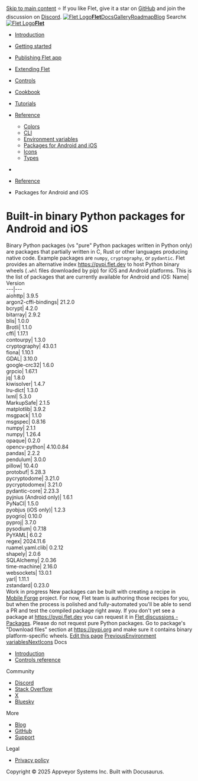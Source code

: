 [Skip to main content](https://flet.dev/docs/reference/binary-packages-android-ios/#__docusaurus_skipToContent_fallback)
⭐️ If you like Flet, give it a star on [GitHub](https://github.com/flet-dev/flet) and join the discussion on [Discord](https://discord.gg/dzWXP8SHG8).
[![Flet Logo](https://flet.dev/img/logo.svg)**Flet**](https://flet.dev/)[Docs](https://flet.dev/docs/)[Gallery](https://flet.dev/gallery)[Roadmap](https://flet.dev/roadmap)[Blog](https://flet.dev/blog)
[](https://github.com/flet-dev/flet)
Search`K`
[![Flet Logo](https://flet.dev/img/logo.svg)**Flet**](https://flet.dev/)
  * [Introduction](https://flet.dev/docs/)
  * [Getting started](https://flet.dev/docs/getting-started/)
  * [Publishing Flet app](https://flet.dev/docs/publish)
  * [Extending Flet](https://flet.dev/docs/reference/binary-packages-android-ios/)
  * [Controls](https://flet.dev/docs/controls)
  * [Cookbook](https://flet.dev/docs/reference/binary-packages-android-ios/)
  * [Tutorials](https://flet.dev/docs/tutorials)
  * [Reference](https://flet.dev/docs/reference)
    * [Colors](https://flet.dev/docs/reference/colors)
    * [CLI](https://flet.dev/docs/reference/cli/)
    * [Environment variables](https://flet.dev/docs/reference/environment-variables)
    * [Packages for Android and iOS](https://flet.dev/docs/reference/binary-packages-android-ios)
    * [Icons](https://flet.dev/docs/reference/icons)
    * [Types](https://flet.dev/docs/types)


  * [](https://flet.dev/)
  * [Reference](https://flet.dev/docs/reference)
  * Packages for Android and iOS


# Built-in binary Python packages for Android and iOS
Binary Python packages (vs "pure" Python packages written in Python only) are packages that partially written in C, Rust or other languages producing native code. Example packages are `numpy`, `cryptography`, or `pydantic`.
Flet provides an alternative index <https://pypi.flet.dev> to host Python binary wheels (`.whl` files downloaded by pip) for iOS and Android platforms.
This is the list of packages that are currently available for Android and iOS:
Name| Version  
---|---  
aiohttp| 3.9.5  
argon2-cffi-bindings| 21.2.0  
bcrypt| 4.2.0  
bitarray| 2.9.2  
blis| 1.0.0  
Brotli| 1.1.0  
cffi| 1.17.1  
contourpy| 1.3.0  
cryptography| 43.0.1  
fiona| 1.10.1  
GDAL| 3.10.0  
google-crc32| 1.6.0  
grpcio| 1.67.1  
jq| 1.8.0  
kiwisolver| 1.4.7  
lru-dict| 1.3.0  
lxml| 5.3.0  
MarkupSafe| 2.1.5  
matplotlib| 3.9.2  
msgpack| 1.1.0  
msgspec| 0.8.16  
numpy| 2.1.1  
numpy| 1.26.4  
opaque| 0.2.0  
opencv-python| 4.10.0.84  
pandas| 2.2.2  
pendulum| 3.0.0  
pillow| 10.4.0  
protobuf| 5.28.3  
pycryptodome| 3.21.0  
pycryptodomex| 3.21.0  
pydantic-core| 2.23.3  
pyjnius (Android only)| 1.6.1  
PyNaCl| 1.5.0  
pyobjus (iOS only)| 1.2.3  
pyogrio| 0.10.0  
pyproj| 3.7.0  
pysodium| 0.7.18  
PyYAML| 6.0.2  
regex| 2024.11.6  
ruamel.yaml.clib| 0.2.12  
shapely| 2.0.6  
SQLAlchemy| 2.0.36  
time-machine| 2.16.0  
websockets| 13.0.1  
yarl| 1.11.1  
zstandard| 0.23.0  
Work in progress
New packages can be built with creating a recipe in [Mobile Forge](https://github.com/flet-dev/mobile-forge) project. For now, Flet team is authoring those recipes for you, but when the process is polished and fully-automated you'll be able to send a PR and test the compiled package right away.
If you don't yet see a package at <https://pypi.flet.dev> you can request it in [Flet discussions - Packages](https://github.com/flet-dev/flet/discussions/categories/packages). Please do not request pure Python packages. Go to package's "Download files" section at <https://pypi.org> and make sure it contains binary platform-specific wheels.
[Edit this page](https://github.com/flet-dev/website/edit/main/docs/reference/binary-packages-android-ios.md)
[PreviousEnvironment variables](https://flet.dev/docs/reference/environment-variables)[NextIcons](https://flet.dev/docs/reference/icons)
Docs
  * [Introduction](https://flet.dev/docs)
  * [Controls reference](https://flet.dev/docs/controls)


Community
  * [Discord](https://discord.gg/dzWXP8SHG8)
  * [Stack Overflow](https://stackoverflow.com/questions/tagged/flet)
  * [X](https://x.com/fletdev)
  * [Bluesky](https://bsky.app/profile/fletdev.bsky.social)


More
  * [Blog](https://flet.dev/blog)
  * [GitHub](https://github.com/flet-dev/flet)
  * [Support](https://flet.dev/support)


Legal
  * [Privacy policy](https://flet.dev/privacy-policy)


Copyright © 2025 Appveyor Systems Inc. Built with Docusaurus.
